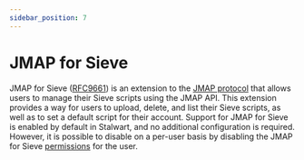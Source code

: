 ```yaml
---
sidebar_position: 7
---
```


# JMAP for Sieve

JMAP for Sieve ([RFC9661](https://www.rfc-editor.org/rfc/rfc9661.html)) is an extension to the [JMAP protocol](/docs/http/jmap/overview) that allows users to manage their Sieve scripts using the JMAP API. This extension provides a way for users to upload, delete, and list their Sieve scripts, as well as to set a default script for their account.
Support for JMAP for Sieve is enabled by default in Stalwart, and no additional configuration is required. However, it is possible to disable on a per-user basis by disabling the JMAP for Sieve [permissions](/docs/auth/authorization/permissions) for the user.
